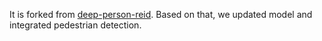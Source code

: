 It is forked from [deep-person-reid](https://github.com/KaiyangZhou/deep-person-reid). Based on that, we updated model and integrated pedestrian detection.
